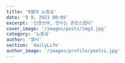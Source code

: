 ```yaml
---
title: '9월의 노동요'
date: '9 9, 2021 00:05'
excerpt: '신경쓰여, 민수는 혼란스럽다'
cover_image: '/images/posts/img3.jpg'
category: '노동요'
author: '열시'
section: 'dailyLife'
author_image: '/images/profile/yeolsi.jpg'
---
```

